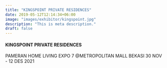 ```yaml
---
title: "KINGSPOINT PRIVATE RESIDENCES"
date: 2019-05-12T12:14:34+06:00
image: "images/exhibitor/kingspoint.jpg"
description: "This is meta description."
draft: false
---
```


#### KINGSPOINT PRIVATE RESIDENCES

PAMERAN HOME LIVING EXPO 7 @METROPOLITAN MALL BEKASI 30 NOV - 12 DES 2021
